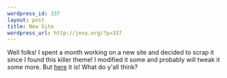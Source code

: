 ```yaml
--- 
wordpress_id: 337
layout: post
title: New Site
wordpress_url: http://jevy.org/?p=337
---
```

Well folks!  I spent a month working on a new site and decided to scrap it since I found this killer theme!  I modified it some and probably will tweak it some more.  But <a href="http://jevy.org">here</a> it is!  What do y'all think?

